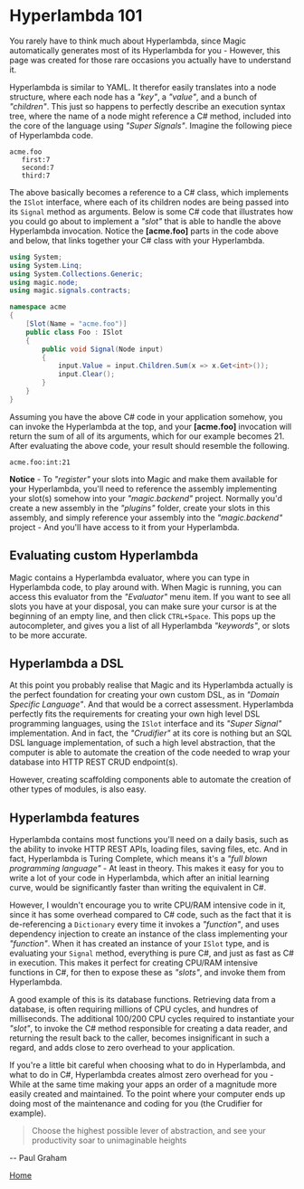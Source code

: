 # Hyperlambda 101

You rarely have to think much about Hyperlambda, since Magic automatically generates
most of its Hyperlambda for you - However, this page was created for
those rare occasions you actually have to understand it.

Hyperlambda is similar to YAML. It therefor easily translates into a node structure,
where each node has a _"key"_, a _"value"_, and a bunch of _"children"_. This just
so happens to perfectly describe an execution syntax tree, where the name of a node
might reference a C# method, included into the core of the language using _"Super Signals"_.
Imagine the following piece of Hyperlambda code.

```
acme.foo
   first:7
   second:7
   third:7
```

The above basically becomes a reference to a C# class, which implements the `ISlot`
interface, where each of its children nodes are being passed into its `Signal` method
as arguments. Below is some C# code that illustrates how you could go about to
implement a _"slot"_ that is able to handle the above Hyperlambda invocation.
Notice the **[acme.foo]** parts in the code above and below, that links together
your C# class with your Hyperlambda.

```csharp
using System;
using System.Linq;
using System.Collections.Generic;
using magic.node;
using magic.signals.contracts;

namespace acme
{
    [Slot(Name = "acme.foo")]
    public class Foo : ISlot
    {
        public void Signal(Node input)
        {
            input.Value = input.Children.Sum(x => x.Get<int>());
            input.Clear();
        }
    }
}
```

Assuming you have the above C# code in your application somehow, you can invoke
the Hyperlambda at the top, and your **[acme.foo]** invocation will return the
sum of all of its arguments, which for our example becomes 21. After evaluating
the above code, your result should resemble the following.

```
acme.foo:int:21
```

**Notice** - To _"register"_ your slots into Magic and make them available for
your Hyperlambda, you'll need to reference the assembly implementing your slot(s)
somehow into your _"magic.backend"_ project. Normally you'd create a new assembly
in the _"plugins"_ folder, create your slots in this assembly, and simply reference
your assembly into the _"magic.backend"_ project - And you'll have access to
it from your Hyperlambda.

## Evaluating custom Hyperlambda

Magic contains a Hyperlambda evaluator, where you can type in Hyperlambda code,
to play around with. When Magic is running, you can access this
evaluator from the _"Evaluator"_ menu item. If you want to see all slots you
have at your disposal, you can make sure your cursor is at the beginning of
an empty line, and then click `CTRL+Space`. This pops up the autocompleter,
and gives you a list of all Hyperlambda _"keywords"_, or slots to be more accurate.

## Hyperlambda a DSL

At this point you probably realise that Magic and its Hyperlambda actually
is the perfect foundation for creating your own custom DSL, as 
in _"Domain Specific Language"_. And that would be a correct assessment.
Hyperlambda perfectly fits the requirements for creating your own high level
DSL programming languages, using the `ISlot` interface and its _"Super Signal"_
implementation. And in fact, the _"Crudifier"_ at its core is nothing but
an SQL DSL language implementation, of such a high level abstraction,
that the computer is able to automate the creation of the code needed
to wrap your database into HTTP REST CRUD endpoint(s).

However, creating scaffolding components able to automate the creation
of other types of modules, is also easy.

## Hyperlambda features

Hyperlambda contains most functions you'll need on a daily basis, such
as the ability to invoke HTTP REST APIs, loading files, saving files, etc.
And in fact, Hyperlambda is Turing Complete, which means it's a _"full blown
programming language"_ - At least in theory. This makes it easy for you
to write a lot of your code in Hyperlambda, which after an initial learning
curve, would be significantly faster than writing the equivalent in C#.

However, I wouldn't encourage you to write CPU/RAM intensive code in it,
since it has some overhead compared to C# code, such as the fact that
it is de-referencing a `Dictionary` every time it invokes a _"function"_,
and uses dependency injection to create an instance of the class
implementing your _"function"_. When it has created an instance of
your `ISlot` type, and is evaluating your `Signal` method, everything
is pure C#, and just as fast as C# in execution. This makes it perfect
for creating CPU/RAM intensive functions in C#, for then to expose these
as _"slots"_, and invoke them from Hyperlambda.

A good example of this is its database functions. Retrieving data from
a database, is often requiring millions of CPU cycles, and hundres
of milliseconds. The additional 100/200 CPU cycles required to instantiate
your _"slot"_, to invoke the C# method responsible for creating a
data reader, and returning the result back to the caller, becomes
insignificant in such a regard, and adds close to zero overhead
to your application.

If you're a little bit careful when choosing what to do in Hyperlambda,
and what to do in C#, Hyperlambda creates almost zero overhead for
you - While at the same time making your apps an order of a magnitude
more easily created and maintained. To the point where your computer
ends up doing most of the maintenance and coding for you
(the Crudifier for example).

> Choose the highest possible lever of abstraction, and see your
productivity soar to unimaginable heights

-- 
Paul Graham

[Home](/)
